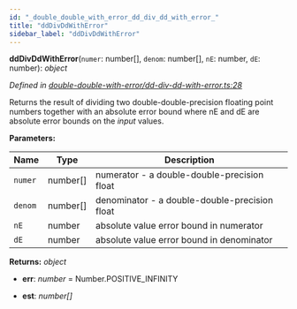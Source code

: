 ```yaml
---
id: "_double_double_with_error_dd_div_dd_with_error_"
title: "ddDivDdWithError"
sidebar_label: "ddDivDdWithError"
---
```


**ddDivDdWithError**(`numer`: number[], `denom`: number[], `nE`: number, `dE`: number): *object*

*Defined in [double-double-with-error/dd-div-dd-with-error.ts:28](https://github.com/FlorisSteenkamp/double-double/blob/d35ae52/src/double-double-with-error/dd-div-dd-with-error.ts#L28)*

Returns the result of dividing two double-double-precision floating point
numbers together with an absolute error bound where nE and dE are absolute
error bounds on the *input* values.

**Parameters:**

Name | Type | Description |
------ | ------ | ------ |
`numer` | number[] | numerator - a double-double-precision float |
`denom` | number[] | denominator - a double-double-precision float |
`nE` | number | absolute value error bound in numerator |
`dE` | number | absolute value error bound in denominator  |

**Returns:** *object*

* **err**: *number* = Number.POSITIVE_INFINITY

* **est**: *number[]*
